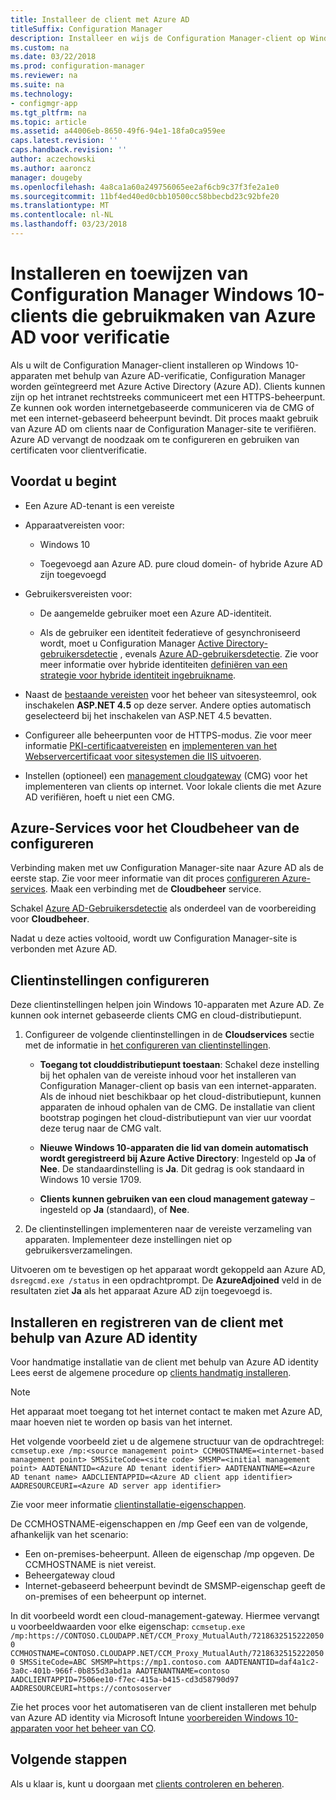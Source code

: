 ```yaml
---
title: Installeer de client met Azure AD
titleSuffix: Configuration Manager
description: Installeer en wijs de Configuration Manager-client op Windows 10-apparaten met Azure Active Directory voor verificatie toe
ms.custom: na
ms.date: 03/22/2018
ms.prod: configuration-manager
ms.reviewer: na
ms.suite: na
ms.technology:
- configmgr-app
ms.tgt_pltfrm: na
ms.topic: article
ms.assetid: a44006eb-8650-49f6-94e1-18fa0ca959ee
caps.latest.revision: ''
caps.handback.revision: ''
author: aczechowski
ms.author: aaroncz
manager: dougeby
ms.openlocfilehash: 4a8ca1a60a249756065ee2af6cb9c37f3fe2a1e0
ms.sourcegitcommit: 11bf4ed40ed0cbb10500cc58bbecbd23c92bfe20
ms.translationtype: MT
ms.contentlocale: nl-NL
ms.lasthandoff: 03/23/2018
---
```

# <a name="install-and-assign-configuration-manager-windows-10-clients-using-azure-ad-for-authentication"></a>Installeren en toewijzen van Configuration Manager Windows 10-clients die gebruikmaken van Azure AD voor verificatie

Als u wilt de Configuration Manager-client installeren op Windows 10-apparaten met behulp van Azure AD-verificatie, Configuration Manager worden geïntegreerd met Azure Active Directory (Azure AD). Clients kunnen zijn op het intranet rechtstreeks communiceert met een HTTPS-beheerpunt. Ze kunnen ook worden internetgebaseerde communiceren via de CMG of met een internet-gebaseerd beheerpunt bevindt. Dit proces maakt gebruik van Azure AD om clients naar de Configuration Manager-site te verifiëren. Azure AD vervangt de noodzaak om te configureren en gebruiken van certificaten voor clientverificatie.



## <a name="before-you-begin"></a>Voordat u begint

- Een Azure AD-tenant is een vereiste  

- Apparaatvereisten voor:  

    - Windows 10  

    - Toegevoegd aan Azure AD. pure cloud domein- of hybride Azure AD zijn toegevoegd  

- Gebruikersvereisten voor:  

    - De aangemelde gebruiker moet een Azure AD-identiteit.   

    - Als de gebruiker een identiteit federatieve of gesynchroniseerd wordt, moet u Configuration Manager [Active Directory-gebruikersdetectie](/sccm/core/servers/deploy/configure/about-discovery-methods#bkmk_aboutUser) , evenals [Azure AD-gebruikersdetectie](/sccm/core/servers/deploy/configure/about-discovery-methods#azureaddisc). Zie voor meer informatie over hybride identiteiten [definiëren van een strategie voor hybride identiteit ingebruikname](/azure/active-directory/active-directory-hybrid-identity-design-considerations-identity-adoption-strategy).<!--497750-->  

- Naast de [bestaande vereisten](/sccm/core/plan-design/configs/site-and-site-system-prerequisites#bkmk_2012MPpreq) voor het beheer van sitesysteemrol, ook inschakelen **ASP.NET 4.5** op deze server. Andere opties automatisch geselecteerd bij het inschakelen van ASP.NET 4.5 bevatten.  

- Configureer alle beheerpunten voor de HTTPS-modus. Zie voor meer informatie [PKI-certificaatvereisten](/sccm/core/plan-design/network/pki-certificate-requirements) en [implementeren van het Webservercertificaat voor sitesystemen die IIS uitvoeren](/sccm/core/plan-design/network/example-deployment-of-pki-certificates#BKMK_webserver2008_cm2012).  

- Instellen (optioneel) een [management cloudgateway](/sccm/core/clients/manage/cmg/plan-cloud-management-gateway) (CMG) voor het implementeren van clients op internet. Voor lokale clients die met Azure AD verifiëren, hoeft u niet een CMG.  


## <a name="configure-azure-services-for-cloud-management"></a>Azure-Services voor het Cloudbeheer van de configureren

Verbinding maken met uw Configuration Manager-site naar Azure AD als de eerste stap. Zie voor meer informatie van dit proces [configureren Azure-services](/sccm/core/servers/deploy/configure/azure-services-wizard). Maak een verbinding met de **Cloudbeheer** service.

Schakel [Azure AD-Gebruikersdetectie](/sccm/core/servers/deploy/configure/configure-discovery-methods#azureaadisc) als onderdeel van de voorbereiding voor **Cloudbeheer**. 

Nadat u deze acties voltooid, wordt uw Configuration Manager-site is verbonden met Azure AD. 



## <a name="configure-client-settings"></a>Clientinstellingen configureren

Deze clientinstellingen helpen join Windows 10-apparaten met Azure AD. Ze kunnen ook internet gebaseerde clients CMG en cloud-distributiepunt.

1.  Configureer de volgende clientinstellingen in de **Cloudservices** sectie met de informatie in [het configureren van clientinstellingen](/sccm/core/clients/deploy/configure-client-settings).  

    - **Toegang tot clouddistributiepunt toestaan**: Schakel deze instelling bij het ophalen van de vereiste inhoud voor het installeren van Configuration Manager-client op basis van een internet-apparaten. Als de inhoud niet beschikbaar op het cloud-distributiepunt, kunnen apparaten de inhoud ophalen van de CMG. De installatie van client bootstrap pogingen het cloud-distributiepunt van vier uur voordat deze terug naar de CMG valt.<!--495533-->  

    - **Nieuwe Windows 10-apparaten die lid van domein automatisch wordt geregistreerd bij Azure Active Directory**: Ingesteld op **Ja** of **Nee**. De standaardinstelling is **Ja**. Dit gedrag is ook standaard in Windows 10 versie 1709.

    - **Clients kunnen gebruiken van een cloud management gateway** – ingesteld op **Ja** (standaard), of **Nee**.  

2.  De clientinstellingen implementeren naar de vereiste verzameling van apparaten. Implementeer deze instellingen niet op gebruikersverzamelingen.

Uitvoeren om te bevestigen op het apparaat wordt gekoppeld aan Azure AD, `dsregcmd.exe /status` in een opdrachtprompt. De **AzureAdjoined** veld in de resultaten ziet **Ja** als het apparaat Azure AD zijn toegevoegd is.



## <a name="install-and-register-the-client-using-azure-ad-identity"></a>Installeren en registreren van de client met behulp van Azure AD identity

Voor handmatige installatie van de client met behulp van Azure AD identity Lees eerst de algemene procedure op [clients handmatig installeren](/sccm/core/clients/deploy/deploy-clients-to-windows-computers#BKMK_Manual). 

 > [!Note]  
 > Het apparaat moet toegang tot het internet contact te maken met Azure AD, maar hoeven niet te worden op basis van het internet. 

Het volgende voorbeeld ziet u de algemene structuur van de opdrachtregel: `ccmsetup.exe /mp:<source management point> CCMHOSTNAME=<internet-based management point> SMSSiteCode=<site code> SMSMP=<initial management point> AADTENANTID=<Azure AD tenant identifier> AADTENANTNAME=<Azure AD tenant name> AADCLIENTAPPID=<Azure AD client app identifier> AADRESOURCEURI=<Azure AD server app identifier>`

Zie voor meer informatie [clientinstallatie-eigenschappen](/sccm/core/clients/deploy/about-client-installation-properties).

De CCMHOSTNAME-eigenschappen en /mp Geef een van de volgende, afhankelijk van het scenario:
- Een on-premises-beheerpunt. Alleen de eigenschap /mp opgeven. De CCMHOSTNAME is niet vereist.
- Beheergateway cloud
- Internet-gebaseerd beheerpunt bevindt de SMSMP-eigenschap geeft de on-premises of een beheerpunt op internet.

In dit voorbeeld wordt een cloud-management-gateway. Hiermee vervangt u voorbeeldwaarden voor elke eigenschap: `ccmsetup.exe /mp:https://CONTOSO.CLOUDAPP.NET/CCM_Proxy_MutualAuth/72186325152220500 CCMHOSTNAME=CONTOSO.CLOUDAPP.NET/CCM_Proxy_MutualAuth/72186325152220500 SMSSiteCode=ABC SMSMP=https://mp1.contoso.com AADTENANTID=daf4a1c2-3a0c-401b-966f-0b855d3abd1a AADTENANTNAME=contoso AADCLIENTAPPID=7506ee10-f7ec-415a-b415-cd3d58790d97 AADRESOURCEURI=https://contososerver`

Zie het proces voor het automatiseren van de client installeren met behulp van Azure AD identity via Microsoft Intune [voorbereiden Windows 10-apparaten voor het beheer van CO](/sccm/core/clients/manage/co-management-prepare#command-line-to-install-configuration-manager-client).



## <a name="next-steps"></a>Volgende stappen

Als u klaar is, kunt u doorgaan met [clients controleren en beheren](/sccm/core/clients/manage/monitor-clients).
